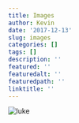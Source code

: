 ```yaml
---
title: Images
author: Kevin
date: '2017-12-13'
slug: images
categories: []
tags: []
description: ''
featured: ''
featuredalt: ''
featuredpath: ''
linktitle: ''
---
```


![luke](img/luke.png)